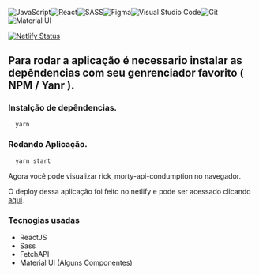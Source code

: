 <img alt="JavaScript" src="https://img.shields.io/badge/javascript-%23323330.svg?style=for-the-badge&logo=javascript&logoColor=%23F7DF1E"/><img alt="React" src="https://img.shields.io/badge/react-%2320232a.svg?style=for-the-badge&logo=react&logoColor=%2361DAFB"/><img alt="SASS" src="https://img.shields.io/badge/SASS-hotpink.svg?style=for-the-badge&logo=SASS&logoColor=white"/><img alt="Figma" src="https://img.shields.io/badge/figma-%23F24E1E.svg?style=for-the-badge&logo=figma&logoColor=white"/><img alt="Visual Studio Code" src="https://img.shields.io/badge/VisualStudioCode-0078d7.svg?style=for-the-badge&logo=visual-studio-code&logoColor=white"/><img alt="Git" src="https://img.shields.io/badge/git-%23F05033.svg?style=for-the-badge&logo=git&logoColor=white"/><img alt="Material UI" src="https://img.shields.io/badge/materialui-%230081CB.svg?style=for-the-badge&logo=material-ui&logoColor=white"/>

[![Netlify Status](https://api.netlify.com/api/v1/badges/42bf7d20-854a-4baf-8c6e-4987166f85e1/deploy-status)](https://app.netlify.com/sites/rickandmorty-joao/deploys)

## Para rodar a aplicação é necessario instalar as depêndencias com seu genrenciador favorito ( NPM / Yanr ).

### Instalção de depêndencias.

```bash 
  yarn
```

### Rodando Aplicação.

```bash 
  yarn start
```
 Agora você pode visualizar rick_morty-api-condumption no navegador.


O deploy dessa aplicação foi feito no netlify e pode ser acessado clicando [aqui]("https://rickandmorty-joao.netlify.app/).

### Tecnogias usadas 

- ReactJS
- Sass
- FetchAPI
- Material UI (Alguns Componentes)

